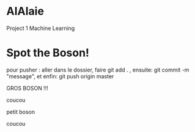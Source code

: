# AIAIaie
Project 1 Machine Learning


# Spot the Boson! 


pour pusher : 
aller dans le dossier, faire git add . , ensuite: git commit -m "message", et enfin: git push origin master

GROS BOSON !!!


coucou

petit boson

coucou
